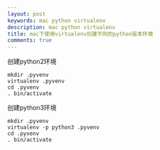 ```yaml
---
layout: post
keywords: mac python virtualenv
description: mac python virtualenv
title: mac下使用virtualenv创建不同的python版本环境
comments: true
---
```


创建python2环境

```
mkdir .pyvenv
virtualenv .pyvenv
cd .pyvenv
. bin/activate
```


创建python3环境

```
mkdir .pyvenv
virtualenv -p python3 .pyvenv
cd .pyvenv
. bin/activate
```


